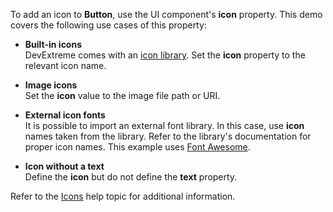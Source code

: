 To add an icon to **Button**, use the UI component's **icon** property. This demo covers the following use cases of this property:   

- **Built-in icons**    
DevExtreme comes with an [icon library](/Documentation/Guide/Themes_and_Styles/Icons/#Built-In_Icon_Library). Set the **icon** property to the relevant icon name.    

- **Image icons**    
Set the **icon** value to the image file path or URI.    

- **External icon fonts**   
It is possible to import an external font library. In this case, use **icon** names taken from the library. Refer to the library's documentation for proper icon names. This example uses <a href="https://fontawesome.com/icons?d=gallery" target="_blank">Font Awesome</a>.    

- **Icon without a text**   
Define the **icon** but do not define the **text** property.    

Refer to the [Icons](/Documentation/Guide/Themes_and_Styles/Icons) help topic for additional information.
